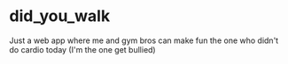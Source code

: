 # did_you_walk
Just a web app where me and gym bros can make fun the one who didn't do cardio today (I'm the one get bullied)
